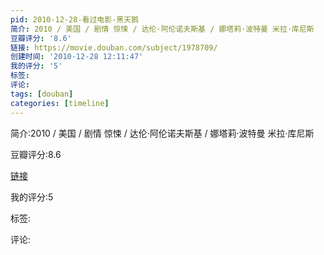 ```yaml
---
pid: 2010-12-28-看过电影-黑天鹅
简介: 2010 / 美国 / 剧情 惊悚 / 达伦·阿伦诺夫斯基 / 娜塔莉·波特曼 米拉·库尼斯
豆瓣评分: '8.6'
链接: https://movie.douban.com/subject/1978709/
创建时间: '2010-12-28 12:11:47'
我的评分: '5'
标签:
评论:
tags: [douban]
categories: [timeline]
---
```

简介:2010 / 美国 / 剧情 惊悚 / 达伦·阿伦诺夫斯基 / 娜塔莉·波特曼 米拉·库尼斯

豆瓣评分:8.6

[链接](https://movie.douban.com/subject/1978709/)

我的评分:5

标签:

评论:

